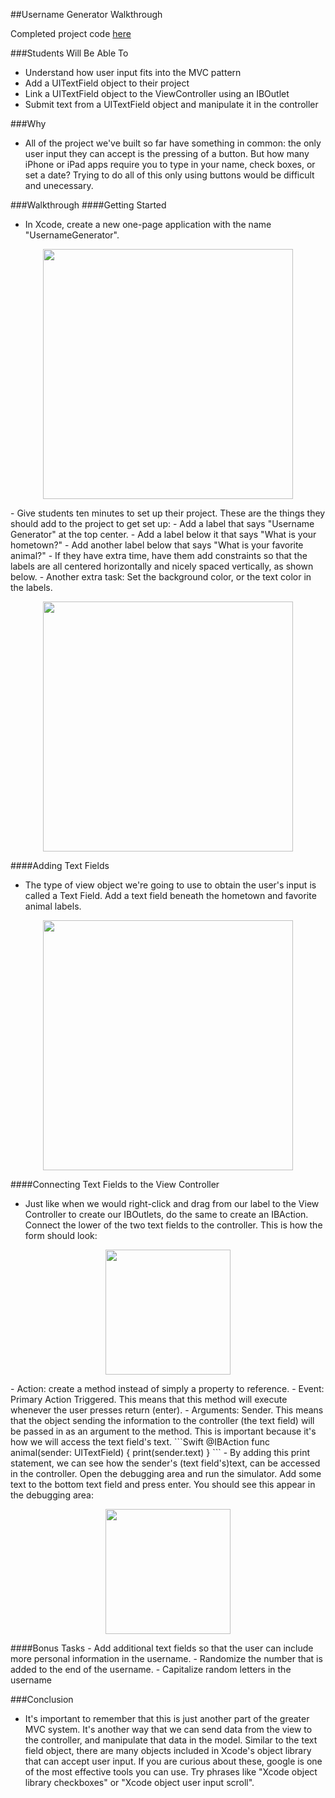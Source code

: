 ##Username Generator Walkthrough

Completed project code [here](https://github.com/upperlinecode/intro-to-swift/tree/master/day-6/UsernameGenerator)


###Students Will Be Able To
- Understand how user input fits into the MVC pattern
- Add a UITextField object to their project
- Link a UITextField object to the ViewController using an IBOutlet
- Submit text from a UITextField object and manipulate it in the controller

###Why
- All of the project we've built so far have something in common: the only user input they can accept is the pressing of a button. But how many iPhone or iPad apps require you to type in your name, check boxes, or set a date? Trying to do all of this only using buttons would be difficult and unecessary.

###Walkthrough
####Getting Started
- In Xcode, create a new one-page application with the name "UsernameGenerator".
<p align="center">
  <img src="https://github.com/upperlinecode/intro-to-swift/blob/master/day-6/images/un-gen-create-project.png" height="400px" hspace="20">
</p>
- Give students ten minutes to set up their project. These are the things they should add to the project to get set up:
  - Add a label that says "Username Generator" at the top center.
  - Add a label below it that says "What is your hometown?"
  - Add another label below that says "What is your favorite animal?"
  - If they have extra time, have them add constraints so that the labels are all centered horizontally and nicely spaced vertically, as shown below.
  - Another extra task: Set the background color, or the text color in the labels.
<p align="center">
  <img src="https://github.com/upperlinecode/intro-to-swift/blob/master/day-6/images/un-gen-labels-ss.png" height="400px" hspace="20">
</p>

####Adding Text Fields
- The type of view object we're going to use to obtain the user's input is called a Text Field. Add a text field beneath the hometown and favorite animal labels.
<p align="center">
  <img src="https://github.com/upperlinecode/intro-to-swift/blob/master/day-6/images/un-gen-text-fields-ss.png" height="400px" hspace="20">
</p>

####Connecting Text Fields to the View Controller
- Just like when we would right-click and drag from our label to the View Controller to create our IBOutlets, do the same to create an IBAction. Connect the lower of the two text fields to the controller. This is how the form should look:
<p align="center">
  <img src="https://github.com/upperlinecode/intro-to-swift/blob/master/day-6/images/un-gen-ibaction.png" height="200px" hspace="20">
</p>
  - Action: create a method instead of simply a property to reference.
  - Event: Primary Action Triggered. This means that this method will execute whenever the user presses return (enter).
  - Arguments: Sender. This means that the object sending the information to the controller (the text field) will be passed in as an argument to the method. This is important because it's how we will access the text field's text.
```Swift
@IBAction func animal(sender: UITextField) {
  print(sender.text)
}
```
- By adding this print statement, we can see how the sender's (text field's)text, can be accessed in the controller. Open the debugging area and run the simulator. Add some text to the bottom text field and press enter. You should see this appear in the debugging area:
<p align="center">
  <img src="https://github.com/upperlinecode/intro-to-swift/blob/master/day-6/images/un-gen-debug-text-field.png" height="200px" hspace="20">
</p>
####Bonus Tasks
- Add additional text fields so that the user can include more personal information in the username.
- Randomize the number that is added to the end of the username.
- Capitalize random letters in the username

###Conclusion
- It's important to remember that this is just another part of the greater MVC system. It's another way that we can send data from the view to the controller, and manipulate that data in the model. Similar to the text field object, there are many objects included in Xcode's object library that can accept user input. If you are curious about these, google is one of the most effective tools you can use. Try phrases like "Xcode object library checkboxes" or "Xcode object user input scroll".
